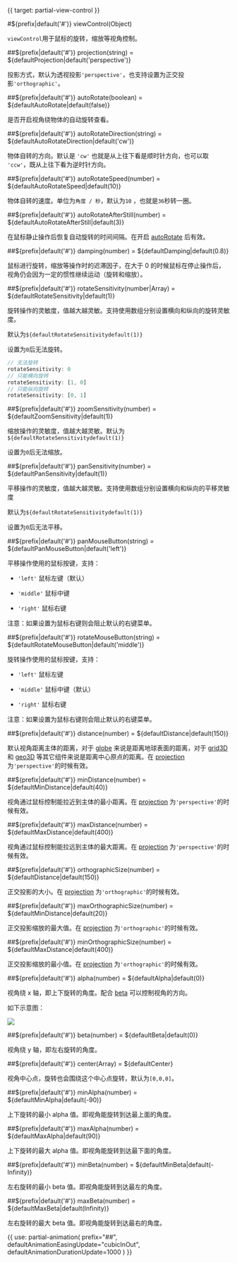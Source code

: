 {{ target: partial-view-control }}

#${prefix|default('#')} viewControl(Object)

`viewControl`用于鼠标的旋转，缩放等视角控制。


##${prefix|default('#')} projection(string) = ${defaultProjection|default('perspective')}

投影方式，默认为透视投影`'perspective'`，也支持设置为正交投影`'orthographic'`。

##${prefix|default('#')} autoRotate(boolean) = ${defaultAutoRotate|default(false)}

是否开启视角绕物体的自动旋转查看。

##${prefix|default('#')} autoRotateDirection(string) = ${defaultAutoRotateDirection|default('cw')}

物体自转的方向。默认是 `'cw'` 也就是从上往下看是顺时针方向，也可以取 `'ccw'`，既从上往下看为逆时针方向。

##${prefix|default('#')} autoRotateSpeed(number) = ${defaultAutoRotateSpeed|default(10)}

物体自转的速度。单位为`角度 / 秒`，默认为`10` ，也就是`36`秒转一圈。


##${prefix|default('#')} autoRotateAfterStill(number) = ${defaultAutoRotateAfterStill|default(3)}

在鼠标静止操作后恢复自动旋转的时间间隔。在开启 [autoRotate](~${componentType}.viewControl.autoRotate) 后有效。

##${prefix|default('#')} damping(number) = ${defaultDamping|default(0.8)}

鼠标进行旋转，缩放等操作时的迟滞因子，在大于 0 的时候鼠标在停止操作后，视角仍会因为一定的惯性继续运动（旋转和缩放）。

##${prefix|default('#')} rotateSensitivity(number|Array) = ${defaultRotateSensitivity|default(1)}

旋转操作的灵敏度，值越大越灵敏。支持使用数组分别设置横向和纵向的旋转灵敏度。

默认为`${defaultRotateSensitivitydefault(1)}`

设置为`0`后无法旋转。

```js
// 无法旋转
rotateSensitivity: 0
// 只能横向旋转
rotateSensitivity: [1, 0]
// 只能纵向旋转
rotateSensitivity: [0, 1]
```

##${prefix|default('#')} zoomSensitivity(number) = ${defaultZoomSensitivity|default(1)}

缩放操作的灵敏度，值越大越灵敏。默认为`${defaultRotateSensitivitydefault(1)}`

设置为`0`后无法缩放。

##${prefix|default('#')} panSensitivity(number) = ${defaultPanSensitivity|default(1)}

平移操作的灵敏度，值越大越灵敏。支持使用数组分别设置横向和纵向的平移灵敏度

默认为`${defaultRotateSensitivitydefault(1)}`

设置为`0`后无法平移。

##${prefix|default('#')} panMouseButton(string) = ${defaultPanMouseButton|default('left')}

平移操作使用的鼠标按键，支持：

+ `'left'` 鼠标左键（默认）

+ `'middle'` 鼠标中键

+ `'right'` 鼠标右键

注意：如果设置为鼠标右键则会阻止默认的右键菜单。

##${prefix|default('#')} rotateMouseButton(string) = ${defaultRotateMouseButton|default('middle')}

旋转操作使用的鼠标按键，支持：

+ `'left'` 鼠标左键

+ `'middle'` 鼠标中键（默认）

+ `'right'` 鼠标右键

注意：如果设置为鼠标右键则会阻止默认的右键菜单。

##${prefix|default('#')} distance(number) = ${defaultDistance|default(150)}

默认视角距离主体的距离，对于 [globe](~globe) 来说是距离地球表面的距离，对于 [grid3D](~grid3D) 和 [geo3D](~geo3D) 等其它组件来说是距离中心原点的距离。在 [projection](~${componentType}.viewControl.projection) 为`'perspective'`的时候有效。

##${prefix|default('#')} minDistance(number) = ${defaultMinDistance|default(40)}

视角通过鼠标控制能拉近到主体的最小距离。在 [projection](~${componentType}.viewControl.projection) 为`'perspective'`的时候有效。

##${prefix|default('#')} maxDistance(number) = ${defaultMaxDistance|default(400)}

视角通过鼠标控制能拉远到主体的最大距离。在 [projection](~${componentType}.viewControl.projection) 为`'perspective'`的时候有效。

##${prefix|default('#')} orthographicSize(number) = ${defaultDistance|default(150)}

正交投影的大小。在 [projection](~${componentType}.viewControl.projection) 为`'orthographic'`的时候有效。

##${prefix|default('#')} maxOrthographicSize(number) = ${defaultMinDistance|default(20)}

正交投影缩放的最大值。在 [projection](~${componentType}.viewControl.projection) 为`'orthographic'`的时候有效。

##${prefix|default('#')} minOrthographicSize(number) = ${defaultMaxDistance|default(400)}

正交投影缩放的最小值。在 [projection](~${componentType}.viewControl.projection) 为`'orthographic'`的时候有效。

##${prefix|default('#')} alpha(number) = ${defaultAlpha|default(0)}

视角绕 x 轴，即上下旋转的角度。配合 [beta](~${componentType}.light.main.beta) 可以控制视角的方向。

如下示意图：

![](~view-alpha-beta.png)

##${prefix|default('#')} beta(number) = ${defaultBeta|default(0)}

视角绕 y 轴，即左右旋转的角度。

##${prefix|default('#')} center(Array) = ${defaultCenter}

视角中心点，旋转也会围绕这个中心点旋转，默认为`[0,0,0]`。

##${prefix|default('#')} minAlpha(number) = ${defaultMinAlpha|default(-90)}

上下旋转的最小 alpha 值。即视角能旋转到达最上面的角度。

##${prefix|default('#')} maxAlpha(number) = ${defaultMaxAlpha|default(90)}

上下旋转的最大 alpha 值。即视角能旋转到达最下面的角度。

##${prefix|default('#')} minBeta(number) = ${defaultMinBeta|default(-Infinity)}

左右旋转的最小 beta 值。即视角能旋转到达最左的角度。

##${prefix|default('#')} maxBeta(number) = ${defaultMaxBeta|default(Infinity)}

左右旋转的最大 beta 值。即视角能旋转到达最右的角度。

{{ use: partial-animation(
    prefix="##",
    defaultAnimationEasingUpdate="cubicInOut",
    defaultAnimationDurationUpdate=1000
) }}
